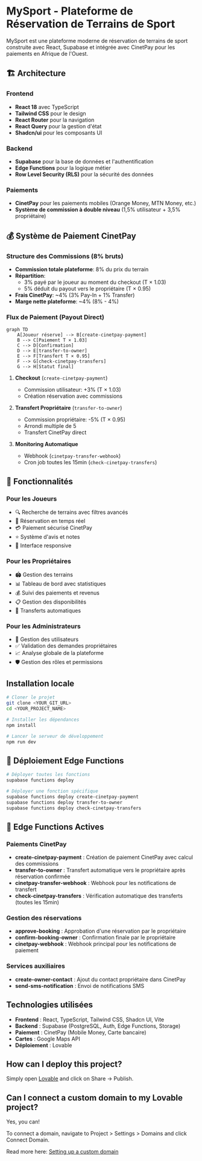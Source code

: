 # MySport - Plateforme de Réservation de Terrains de Sport

MySport est une plateforme moderne de réservation de terrains de sport construite avec React, Supabase et intégrée avec CinetPay pour les paiements en Afrique de l'Ouest.

## 🏗️ Architecture

### Frontend
- **React 18** avec TypeScript
- **Tailwind CSS** pour le design
- **React Router** pour la navigation
- **React Query** pour la gestion d'état
- **Shadcn/ui** pour les composants UI

### Backend
- **Supabase** pour la base de données et l'authentification
- **Edge Functions** pour la logique métier
- **Row Level Security (RLS)** pour la sécurité des données

### Paiements
- **CinetPay** pour les paiements mobiles (Orange Money, MTN Money, etc.)
- **Système de commission à double niveau** (1,5% utilisateur + 3,5% propriétaire)

## 💰 Système de Paiement CinetPay

### Structure des Commissions (8% bruts)
- **Commission totale plateforme**: 8% du prix du terrain
- **Répartition**:
  - 3% payé par le joueur au moment du checkout (T × 1.03)
  - 5% déduit du payout vers le propriétaire (T × 0.95)
- **Frais CinetPay**: ~4% (3% Pay-In + 1% Transfer)
- **Marge nette plateforme**: ~4% (8% - 4%)

### Flux de Paiement (Payout Direct)

```mermaid
graph TD
    A[Joueur réserve] --> B[create-cinetpay-payment]
    B --> C[Paiement T × 1.03]
    C --> D[Confirmation]
    D --> E[transfer-to-owner]
    E --> F[Transfert T × 0.95]
    F --> G[check-cinetpay-transfers]
    G --> H[Statut final]
```

1. **Checkout** (`create-cinetpay-payment`)
   - Commission utilisateur: +3% (T × 1.03)
   - Création réservation avec commissions

2. **Transfert Propriétaire** (`transfer-to-owner`)
   - Commission propriétaire: -5% (T × 0.95)
   - Arrondi multiple de 5
   - Transfert CinetPay direct

3. **Monitoring Automatique**
   - Webhook (`cinetpay-transfer-webhook`)
   - Cron job toutes les 15min (`check-cinetpay-transfers`)

## 🎯 Fonctionnalités

### Pour les Joueurs
- 🔍 Recherche de terrains avec filtres avancés
- 📅 Réservation en temps réel
- 💳 Paiement sécurisé CinetPay
- ⭐ Système d'avis et notes
- 📱 Interface responsive

### Pour les Propriétaires
- 🏟️ Gestion des terrains
- 📊 Tableau de bord avec statistiques
- 💰 Suivi des paiements et revenus
- 📋 Gestion des disponibilités
- 🔄 Transferts automatiques

### Pour les Administrateurs
- 👥 Gestion des utilisateurs
- ✅ Validation des demandes propriétaires
- 📈 Analyse globale de la plateforme
- 🛡️ Gestion des rôles et permissions

## Installation locale

```bash
# Cloner le projet
git clone <YOUR_GIT_URL>
cd <YOUR_PROJECT_NAME>

# Installer les dépendances
npm install

# Lancer le serveur de développement
npm run dev
```

## 🚀 Déploiement Edge Functions

```bash
# Déployer toutes les fonctions
supabase functions deploy

# Déployer une fonction spécifique
supabase functions deploy create-cinetpay-payment
supabase functions deploy transfer-to-owner
supabase functions deploy check-cinetpay-transfers
```

## 🔧 Edge Functions Actives

### Paiements CinetPay
- **create-cinetpay-payment** : Création de paiement CinetPay avec calcul des commissions
- **transfer-to-owner** : Transfert automatique vers le propriétaire après réservation confirmée
- **cinetpay-transfer-webhook** : Webhook pour les notifications de transfert
- **check-cinetpay-transfers** : Vérification automatique des transferts (toutes les 15min)

### Gestion des réservations
- **approve-booking** : Approbation d'une réservation par le propriétaire
- **confirm-booking-owner** : Confirmation finale par le propriétaire
- **cinetpay-webhook** : Webhook principal pour les notifications de paiement

### Services auxiliaires
- **create-owner-contact** : Ajout du contact propriétaire dans CinetPay
- **send-sms-notification** : Envoi de notifications SMS

## Technologies utilisées

- **Frontend** : React, TypeScript, Tailwind CSS, Shadcn UI, Vite
- **Backend** : Supabase (PostgreSQL, Auth, Edge Functions, Storage)
- **Paiement** : CinetPay (Mobile Money, Carte bancaire)
- **Cartes** : Google Maps API
- **Déploiement** : Lovable

## How can I deploy this project?

Simply open [Lovable](https://lovable.dev/projects/28d006fa-38ed-4ef6-8275-056ce757f09a) and click on Share -> Publish.

## Can I connect a custom domain to my Lovable project?

Yes, you can!

To connect a domain, navigate to Project > Settings > Domains and click Connect Domain.

Read more here: [Setting up a custom domain](https://docs.lovable.dev/tips-tricks/custom-domain#step-by-step-guide)
